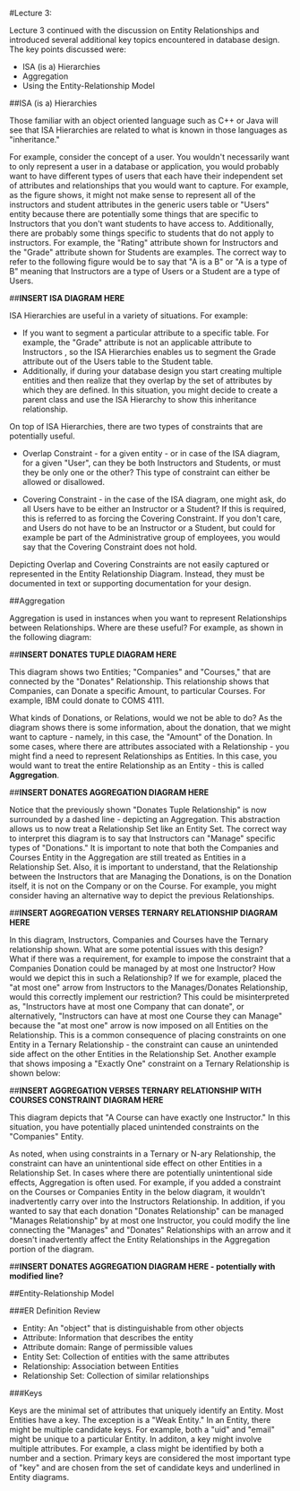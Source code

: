 #Lecture 3:

Lecture 3 continued with the discussion on Entity Relationships and introduced several additional key topics encountered in database design.  The key points discussed were:
* ISA (is a) Hierarchies
* Aggregation
* Using the Entity-Relationship Model

##ISA (is a) Hierarchies

Those familiar with an object oriented language such as C++ or Java will see that ISA Hierarchies are related to what is known in those languages as "inheritance."

For example, consider the concept of a user.  You wouldn't necessarily want to only represent a user in a database or application, you would probably want to have different types of users that each have their independent set of attributes and relationships that you would want to capture.  For example, as the figure shows, it might not make sense to represent all of  the instructors and student attributes in the generic users table or "Users" entity because there are potentially some things that are specific to Instructors that you don't want students to have access to.  Additionally, there are probably some things specific to students that do not apply to instructors.  For example, the "Rating" attribute shown for Instructors and the "Grade" attribute shown for Students are examples.  The correct way to refer to the following figure would be to say that "A is a B" or "A is a type of B" meaning that Instructors are a type of Users or a Student are a type of Users.

##__INSERT ISA DIAGRAM HERE__

ISA Hierarchies are useful in a variety of situations.  For example:
*  If you want to segment a particular attribute to a specific table.  For example, the "Grade" attribute is not an applicable attribute to Instructors , so the ISA Hierarchies enables us to segment the Grade attribute out of the Users table to the Student table.
*  Additionally, if during your database design you start creating multiple entities and then realize that they overlap by the set of attributes by which they are defined.  In this situation, you might decide to create a parent class and use the ISA Hierarchy to show this inheritance relationship.

On top of ISA Hierarchies, there are two types of constraints that are potentially useful.

* Overlap Constraint - for a given entity - or in case of the ISA diagram, for a given "User", can they be both Instructors and Students, or must they be only one or the other?  This type of constraint can either be allowed or disallowed.

* Covering Constraint - in the case of the ISA diagram, one might ask, do all Users have to be either an Instructor or a Student?  If this is required, this is referred to as forcing the Covering Constraint.  If you don't care, and Users do not have to be an Instructor or a Student, but could for example be part of the Administrative group of employees, you would say that the Covering Constraint does not hold.

Depicting Overlap and Covering Constraints are not easily captured or represented in the Entity Relationship Diagram.  Instead, they must be documented in text or supporting documentation for your design.

##Aggregation

Aggregation is used in instances when you want to represent Relationships between Relationships.  Where are these useful?  For example, as shown in the following diagram:

##__INSERT DONATES TUPLE DIAGRAM HERE__

This diagram shows two Entities; "Companies" and "Courses," that are connected by the "Donates" Relationship.  This relationship shows that Companies, can Donate a specific Amount, to particular Courses.  For example, IBM could donate to COMS 4111.

What kinds of Donations, or Relations, would we not be able to do?  As the diagram shows there is some information, about the donation, that we might want to capture - namely, in this case, the "Amount" of the Donation.  In some cases, where there are attributes associated with a Relationship - you might find a need to represent Relationships as Entities.  In this case, you would want to treat the entire Relationship as an Entity - this is called __Aggregation__.

##__INSERT DONATES AGGREGATION DIAGRAM HERE__

Notice that the previously shown "Donates Tuple Relationship" is now surrounded by a dashed line - depicting an Aggregation.  This abstraction allows us to now treat a Relationship Set like an Entity Set.
The correct way to interpret this diagram is to say that Instructors can "Manage" specific types of "Donations."  It is important to note that both the Companies and Courses Entity in the Aggregation are still treated as Entities in a Relationship Set.  Also, it is important to understand, that the Relationship between the Instructors that are Managing the Donations, is on the Donation itself, it is not on the Company or on the Course.
For example,  you might consider having an alternative way to depict the previous Relationships.

##__INSERT AGGREGATION VERSES TERNARY RELATIONSHIP DIAGRAM HERE__

In this diagram, Instructors, Companies and Courses have the Ternary relationship shown.  What are some potential issues with this design?  
What if there was a requirement, for example to impose the constraint that a Companies Donation could be managed by at most one Instructor?  How would we depict this in such a Relationship?
If we for example, placed the "at most one" arrow from Instructors to the Manages/Donates Relationship, would this correctly implement our restriction?  This could be misinterpreted as, "Instructors have at most one Company that can donate", or alternatively, "Instructors can have at most one Course they can Manage" because the "at most one" arrow is now imposed on all Entities on the Relationship.  This is a common consequence of placing constraints on one Entity in a Ternary Relationship - the constraint can cause an unintended side affect on the other Entities in the Relationship Set.
Another example that shows imposing a "Exactly One" constraint on a Ternary Relationship is shown below:

##__INSERT AGGREGATION VERSES TERNARY RELATIONSHIP WITH COURSES CONSTRAINT DIAGRAM HERE__

This diagram depicts that "A Course can have exactly one Instructor."  In this situation, you have potentially placed unintended constraints on the "Companies" Entity.  

As noted, when using constraints in a Ternary or N-ary Relationship, the constraint can have an unintentional side effect on other Entities in a Relationship Set.  In cases where there are potentially unintentional side effects, Aggregation is often used.
For example, if you added a constraint on the Courses or Companies Entity in the below diagram, it wouldn't inadvertently carry over into the Instructors Relationship.  In addition, if you wanted to say that each donation "Donates Relationship" can be managed "Manages Relationship" by at most one Instructor, you could modify the line connecting the "Manages" and "Donates" Relationships with an arrow and it doesn't inadvertently affect the Entity Relationships in the Aggregation portion of the diagram.

##__INSERT DONATES AGGREGATION DIAGRAM HERE - potentially with modified line?__

##Entity-Relationship Model

###ER Definition Review

* Entity: An "object" that is distinguishable from other objects
* Attribute: Information that describes the entity
* Attribute domain: Range of permissible values
* Entity Set: Collection of entities with the same attributes
* Relationship: Association between Entities
* Relationship Set: Collection of similar relationships

###Keys

Keys are the minimal set of attributes that uniquely identify an Entity.  Most Entities have a key.  The exception is a "Weak Entity." In an Entity, there might be multiple candidate keys.  For example, both a "uid" and "email" might be unique to a particular Entity.  In additon, a key might involve multiple attributes.  For example, a class might be identified by both a number and a section.  Primary keys are considered the most important type of "key" and are chosen from the set of candidate keys and underlined in Entity diagrams.
